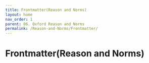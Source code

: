 ```yaml
---
title: Frontmatter(Reason and Norms)
layout: home
nav_order: 1
parent: 06. Oxford Reason and Norms
permalink: /Reason-and-Norms/Frontmatter/
---
```


# Frontmatter(Reason and Norms)

